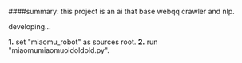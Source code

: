 
####summary: this project is an ai that base webqq crawler and nlp.

developing...

**1.** set "miaomu_robot" as sources root.
**2.** run "miaomumiaomuoldoldold.py".




